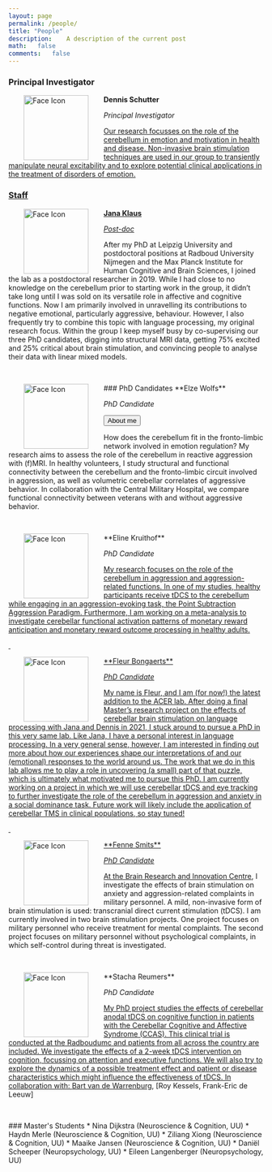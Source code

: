 ```yaml
---
layout: page
permalink: /people/
title: "People"
description:	A description of the current post
math:	false
comments:	false
---
```

### Principal Investigator

<img src="../assets/img/photosq_DS.jpg" alt="Face Icon" width="128" height="128"  align="left" style="vertical-align:left;margin:0px 30px">  **Dennis Schutter**

_Principal Investigator_

<a href="mailto:d.j.l.g.schutter@uu.nl" class="button"><i class='fas fa-envelope'></i></a>
<a href="https://scholar.google.nl/citations?hl=nl&user=WsTHwJkAAAAJ" class="button"><i class="fas fa-graduation-cap"></i>

Our research focusses on the role of the cerebellum in emotion and motivation in health and disease. Non-invasive brain stimulation techniques are used in our group to transiently manipulate neural excitability and to explore potential clinical applications in the treatment of disorders of emotion.


### Staff
<!--<img src="../assets/img/photo_DT.jpg" alt="Face Icon" width="128" height="128" align="left" style="vertical-align:left;margin:0px 30px"> **David Terburg**  

_Assistant Professor_  

<a href="mailto:d.terburg@uu.nl" class="button"><i class='fas fa-envelope'></i></a>
<a href="https://www.uu.nl/medewerkers/dterburg" class="button"><i class="fas fa-globe"></i>  

Lorem ipsum dolor sit amet, consectetur adipiscing elit, sed do eiusmod tempor incididunt ut labore et dolore magna aliqua. Ut enim ad minim veniam, quis nostrud exercitation ullamco laboris nisi ut aliquip ex ea commodo consequat. Duis aute irure dolor in reprehenderit in voluptate velit esse cillum dolore eu fugiat nulla pariatur. Excepteur sint occaecat cupidatat non proident, sunt in culpa qui officia deserunt mollit anim id est laborum.

<p>&nbsp;</p>
-->
<img src="../assets/img/photo_jk.jpg" alt="Face Icon" width="128" height="128" align="left" style="vertical-align:left;margin:0px 30px"> **Jana Klaus**  

_Post-doc_  

<a href="https://janaklaus.com" class="button"><i class="fas fa-globe"></i>
<a href="https://www.researchgate.net/profile/Jana-Klaus-2" class="button"><i class="fab fa-researchgate"></i>
<a href="https://www.linkedin.com/in/jana-klaus-281966b6" class="button"><i class="fab fa-linkedin"></i>
<a href="https://twitter.com/janakl4us" class="button"><i class="fab fa-twitter"></i></a>

After my PhD at Leipzig University and postdoctoral positions at Radboud University Nijmegen and the Max Planck Institute for Human Cognitive and Brain Sciences, I joined the lab as a postdoctoral researcher in 2019. While I had close to no knowledge on the cerebellum prior to starting work in the group, it didn’t take long until I was sold on its versatile role in affective and cognitive functions. Now I am primarily involved in unravelling its contributions to negative emotional, particularly aggressive, behaviour. However, I also frequently try to combine this topic with language processing, my original research focus. Within the group I keep myself busy by co-supervising our three PhD candidates, digging into structural MRI data, getting 75% excited and 25% critical about brain stimulation, and convincing people to analyse their data with linear mixed models.

<p>&nbsp;</p>
### PhD Candidates
<img src="../assets/img/photo_EW.jpg" alt="Face Icon" width="128" height="128" align="left" style="vertical-align:left;margin:0px 30px">
**Elze Wolfs**   

_PhD Candidate_  

<a href="mailto:e.m.l.wolfs@uu.nl" class="button"><i class='fas fa-envelope'></i></a>
<a href="https://nl.linkedin.com/in/elze-wolfs" class="button"><i class="fab fa-linkedin"></i>
<a href="https://twitter.com/elzewolfs" class="button"><i class="fab fa-twitter"></i></a>

<button class="accordion">About me</button>
<div class="panel">
  <p>How does the cerebellum fit in the fronto-limbic network involved in emotion regulation? My research aims to assess the role of the cerebellum in reactive aggression with (f)MRI. In healthy volunteers, I study structural and functional connectivity between the cerebellum and the fronto-limbic circuit involved in aggression, as well as volumetric cerebellar correlates of aggressive behavior. In collaboration with the Central Military Hospital, we compare functional connectivity between veterans with and without aggressive behavior.</p>
</div>


<p>&nbsp;</p>
<img src="../assets/img/photosq_EK.png" alt="Face Icon" width="128" height="128" align="left" style="vertical-align:left;margin:0px 30px">
**Eline Kruithof**   

_PhD Candidate_  

<a href="mailto:e.s.kruithof@uu.nl" class="button"><i class='fas fa-envelope'></i></a>
<a href="https://www.linkedin.com/in/elinekruithof/" class="button"><i class="fab fa-linkedin"></i>

My research focuses on the role of the cerebellum in aggression and aggression-related functions. In one of my studies, healthy participants receive tDCS to the cerebellum while engaging in an aggression-evoking task, the Point Subtraction Aggression Paradigm. Furthermore, I am working on a meta-analysis to investigate cerebellar functional activation patterns of monetary reward anticipation and monetary reward outcome processing in healthy adults.


<p>&nbsp;</p>

<img src="../assets/img/photosq_FB.png" alt="Face Icon" width="128" height="128" align="left" style="vertical-align:left;margin:0px 30px">
**Fleur Bongaerts**   

_PhD Candidate_  

<a href="https://www.uu.nl/staff/FLPBongaerts/" class="button"><i class="fas fa-globe"></i>
<a href="https://www.linkedin.com/in/fleur-bongaerts/" class="button"><i class="fab fa-linkedin"></i>
<a href="https://www.researchgate.net/profile/Fleur-Bongaerts" class="button"><i class="fab fa-researchgate"></i>

My name is Fleur, and I am (for now!) the latest addition to the ACER lab. After doing a final Master’s research project on the effects of cerebellar brain stimulation on language processing with Jana and Dennis in 2021, I stuck around to pursue a PhD in this very same lab. Like Jana, I have a personal interest in language processing. In a very general sense, however, I am interested in finding out more about how our experiences shape our interpretations of and our (emotional) responses to the world around us. The work that we do in this lab allows me to play a role in uncovering (a small) part of that puzzle, which is ultimately what motivated me to pursue this PhD. I am currently working on a project in which we will use cerebellar tDCS and eye tracking to further investigate the role of the cerebellum in aggression and anxiety in a social dominance task. Future work will likely include the application of cerebellar TMS in clinical populations, so stay tuned!

<p>&nbsp;</p>

<img src="../assets/img/Photosq_FS.jpg" alt="Face Icon" width="128" height="128" align="left" style="vertical-align:left;margin:0px 30px">
**Fenne Smits**   

_PhD Candidate_   

<a href="mailto:f.m.smits-2@umcutrecht.nl" class="button"><i class='fas fa-envelope'></i></a>
<a href="https://nl.linkedin.com/in/fenne-smits-26270ba9" class="button"><i class="fab fa-linkedin"></i>

At the [Brain Research and Innovation Centre](https://www.braic.nl), I investigate the effects of brain stimulation on anxiety and aggression-related complaints in military personnel. A mild, non-invasive form of brain stimulation is used: transcranial direct current stimulation (tDCS).
I am currently involved in two brain stimulation projects. One project focuses on military personnel who receive treatment for mental complaints. The second project focuses on military personnel without psychological complaints, in which self-control during threat is investigated.

<p>&nbsp;</p>
<img src="../assets/img/photosq_SR.png" alt="Face Icon" width="128" height="128" align="left" style="vertical-align:left;margin:0px 30px">
**Stacha Reumers**   

_PhD Candidate_  

<a href="mailto:stacha.reumers@radboudumc.nl" class="button"><i class='fas fa-envelope'></i></a>
<a href="https://www.linkedin.com/in/stacha-reumers" class="button"><i class="fab fa-linkedin"></i>

My PhD project studies the effects of cerebellar anodal tDCS on cognitive function in patients with the Cerebellar Cognitive and Affective Syndrome (CCAS). This clinical trial is conducted at the Radboudumc and patients from all across the country are included. We investigate the effects of a 2-week tDCS intervention on cognition, focussing on attention and executive functions. We will also try to explore the dynamics of a possible treatment effect and patient or disease characteristics which might influence the effectiveness of tDCS.
In collaboration with: [Bart van de Warrenburg](https://www.ru.nl/english/people/warrenburg-b-van-de/), [Roy Kessels, Frank-Eric de Leeuw]

<!--- <p>&nbsp;</p>

<img src="../assets/img/.png" alt="Face Icon" width="128" height="128" align="left" style="vertical-align:left;margin:0px 30px">
**Roderick Maas**   

_PhD Candidate_  
--->

<p>&nbsp;</p>
### Master's Students
* Nina Dijkstra (Neuroscience & Cognition, UU)
* Haydn Merle (Neuroscience & Cognition, UU)
* Ziliang Xiong (Neuroscience & Cognition, UU)
* Maaike Jansen (Neuroscience & Cognition, UU)
* Daniël Scheeper (Neuropsychology, UU)
* Eileen Langenberger (Neuropsychology, UU)

